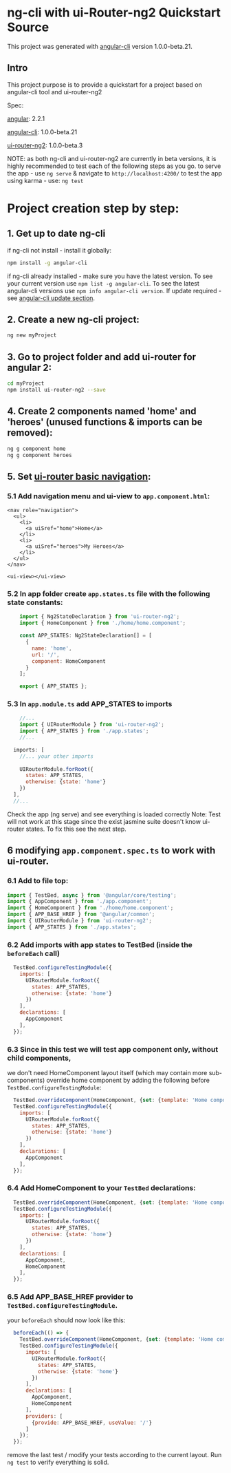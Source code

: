 # ng-cli with ui-Router-ng2 Quickstart Source

This project was generated with [angular-cli](https://github.com/angular/angular-cli) version 1.0.0-beta.21.

## Intro
This project purpose is to provide a quickstart for a project based on angular-cli tool and ui-router-ng2

Spec:

[angular](https://angular.io/docs/ts/latest/): 2.2.1

[angular-cli](https://github.com/angular/angular-cli): 1.0.0-beta.21

[ui-router-ng2](https://ui-router.github.io/docs/latest/modules/ng2.html): 1.0.0-beta.3

NOTE:
as both ng-cli and ui-router-ng2 are currently in beta versions, it is highly recommended 
to test each of the following steps as you go. to serve the app - use `ng serve` & navigate to `http://localhost:4200/`
to test the app using karma - use: `ng test`

# Project creation step by step:
## 1. Get up to date ng-cli 
if ng-cli not install - install it globally:
```bash
npm install -g angular-cli
```
if ng-cli already installed - make sure you have the latest version.
To see your current version use `npm list -g angular-cli`. 
To see the latest angular-cli versions use  `npm info angular-cli version`.
If update required - see [angular-cli update section](https://github.com/angular/angular-cli#updating-angular-cli).

## 2. Create a new ng-cli project:
```bash
ng new myProject
```

## 3. Go to project folder and add ui-router for angular 2:
```bash
cd myProject
npm install ui-router-ng2 --save
```

## 4. Create 2  components named 'home' and 'heroes' (unused functions & imports can be removed):
```bash
ng g component home
ng g component heroes
```

## 5. Set [ui-router basic navigation](https://github.com/ui-router/quickstart-ng2):
### 5.1 Add navigation menu and ui-view to `app.component.html`:
```
<nav role="navigation">
  <ul>
    <li>
      <a uiSref="home">Home</a>
    </li>
    <li>
      <a uiSref="heroes">My Heroes</a>
    </li>
  </ul>
</nav>

<ui-view></ui-view>
```

### 5.2 In app folder create `app.states.ts` file with the following state constants:
```javascript
	import { Ng2StateDeclaration } from 'ui-router-ng2';
	import { HomeComponent } from './home/home.component';

	const APP_STATES: Ng2StateDeclaration[] = [
	  {
		name: 'home',
		url: '/',
		component: HomeComponent
	  }
	];

	export { APP_STATES };
```

### 5.3 In `app.module.ts` add APP_STATES to imports 
```javascript
	//...
	import { UIRouterModule } from 'ui-router-ng2';
	import { APP_STATES } from './app.states';
	//...

  imports: [
	//... your other imports
	
    UIRouterModule.forRoot({
      states: APP_STATES,
      otherwise: {state: 'home'}
    })
  ],
  //...
```

Check the app (ng serve) and see everything is loaded correctly
Note: Test will not work at this stage since the exist jasmine suite doesn't know ui-router states.
To fix this see the next step.

## 6 modifying `app.component.spec.ts` to work with ui-router.
### 6.1 Add to file top:
```javascript
import { TestBed, async } from '@angular/core/testing';
import { AppComponent } from './app.component';
import { HomeComponent } from './home/home.component';
import { APP_BASE_HREF } from '@angular/common';
import { UIRouterModule } from 'ui-router-ng2';
import { APP_STATES } from './app.states';
```

### 6.2 Add imports with app states to TestBed (inside the `beforeEach` call)  
```javascript
  TestBed.configureTestingModule({
    imports: [
      UIRouterModule.forRoot({
        states: APP_STATES,
        otherwise: {state: 'home'}
      })
    ],
    declarations: [
      AppComponent
    ],
  });
```

### 6.3 Since in this test we will test app component only, without child components, 
we don't need HomeComponent layout itself (which may contain more sub-components)
override home component by adding the following before `TestBed.configureTestingModule`:
```javascript
  TestBed.overrideComponent(HomeComponent, {set: {template: 'Home component'}});
  TestBed.configureTestingModule({
    imports: [
      UIRouterModule.forRoot({
        states: APP_STATES,
        otherwise: {state: 'home'}
      })
    ],
    declarations: [
      AppComponent
    ],
  });
```

### 6.4 Add HomeComponent to your `TestBed` declarations:
```javascript
  TestBed.overrideComponent(HomeComponent, {set: {template: 'Home component'}});
  TestBed.configureTestingModule({
    imports: [
      UIRouterModule.forRoot({
        states: APP_STATES,
        otherwise: {state: 'home'}
      })
    ],
    declarations: [
      AppComponent,
      HomeComponent
    ],
  });
```

### 6.5 Add APP_BASE_HREF provider to `TestBed.configureTestingModule`. 
your `beforeEach` should now look like this:
```javascript
  beforeEach(() => {
    TestBed.overrideComponent(HomeComponent, {set: {template: 'Home component'}});
    TestBed.configureTestingModule({
      imports: [
        UIRouterModule.forRoot({
          states: APP_STATES,
          otherwise: {state: 'home'}
        })
      ],
      declarations: [
        AppComponent,
        HomeComponent
      ],
      providers: [
        {provide: APP_BASE_HREF, useValue: '/'}
      ]
    });
  });
```

remove the last test / modify your tests according to the current layout.
Run `ng test` to verify everything is solid.
